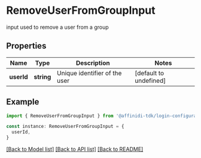 # RemoveUserFromGroupInput

input used to remove a user from a group

## Properties

| Name       | Type       | Description                   | Notes                  |
| ---------- | ---------- | ----------------------------- | ---------------------- |
| **userId** | **string** | Unique identifier of the user | [default to undefined] |

## Example

```typescript
import { RemoveUserFromGroupInput } from '@affinidi-tdk/login-configuration-client'

const instance: RemoveUserFromGroupInput = {
  userId,
}
```

[[Back to Model list]](../README.md#documentation-for-models) [[Back to API list]](../README.md#documentation-for-api-endpoints) [[Back to README]](../README.md)
